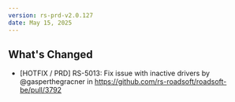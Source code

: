 ```yaml
---
version: rs-prd-v2.0.127
date: May 15, 2025
---
```


## What's Changed
* [HOTFIX / PRD] RS-5013: Fix issue with inactive drivers by @gasperthegracner in https://github.com/rs-roadsoft/roadsoft-be/pull/3792